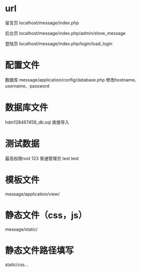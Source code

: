 # url
留言页
localhost/message/index.php

后台页
localhost/message/index.php/admin/show_message

登陆页
localhost/message/index.php/login/load_login

# 配置文件
数据库
message/application/config/database.php
修改hostname、username、password

# 数据库文件
hdm128467458_db.sql
直接导入

# 测试数据
最高权限root 123
普通管理员 test test

# 模板文件
message/application/view/

# 静态文件（css，js）
message/static/

# 静态文件路径填写
<?php echo base_url();?>static/css...
